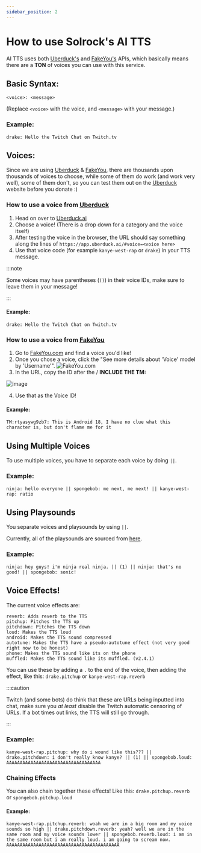 ```yaml
---
sidebar_position: 2
---
```


# How to use Solrock's AI TTS

AI TTS uses both [Uberduck's](https://uberduck.ai/?via=solrock) and [FakeYou's](https://fakeyou.com) APIs, which basically means there are a **TON** of voices you can use
with this service.

## Basic Syntax:

```
<voice>: <message>
```

(Replace `<voice>` with the voice, and `<message>` with your message.)

### Example:

```
drake: Hello the Twitch Chat on Twitch.tv
```

## Voices:

Since we are using [Uberduck](https://uberduck.ai/?via=solrock) & [FakeYou](https://fakeyou.com), there are thousands upon thousands of voices to choose, while some of
them do work (and work very well), some of them don't, so you can test them out on the [Uberduck](https://uberduck.ai/?via=solrock) website before you donate :)

### How to use a voice from [Uberduck](https://uberduck.ai/?via=solrock)

1. Head on over to [Uberduck.ai](https://uberduck.ai/?via=solrock)
2. Choose a voice! (There is a drop down for a category and the voice itself)
3. After testing the voice in the browser, the URL should say something along the lines of `https://app.uberduck.ai/#voice=<voice here>`
4. Use that voice code (for example `kanye-west-rap` or `drake`) in your TTS message.

:::note

Some voices may have parentheses (`()`) in their voice IDs, make sure to leave them in your message!

:::

#### Example:

```
drake: Hello the Twitch Chat on Twitch.tv
```

### How to use a voice from [FakeYou](https://fakeyou.com)

1. Go to [FakeYou.com](https://fakeyou.com) and find a voice you'd like!
2. Once you chose a voice, click the "See more details about 'Voice' model by 'Username'".
   ![FakeYou.com](https://user-images.githubusercontent.com/30363562/156086311-526456d3-4563-46b8-8a9e-73f23483f4f1.png)
3. In the URL, copy the ID after the / **INCLUDE THE TM:**

![image](https://user-images.githubusercontent.com/30363562/156086486-72c96e6a-24df-4ede-a8f4-f5197085eed3.png)

4. Use that as the Voice ID!

#### Example:

```
TM:rtyasywg9zb7: This is Android 18, I have no clue what this character is, but don't flame me for it
```

## Using Multiple Voices

To use multiple voices, you have to separate each voice by doing `||`.

### Example:

```
ninja: hello everyone || spongebob: me next, me next! || kanye-west-rap: ratio
```

## Using Playsounds

You separate voices and playsounds by using `||`.

Currently, all of the playsounds are sourced from [here](https://www.101soundboards.com/boards/34989-tts-sounds).

### Example:

```
ninja: hey guys! i'm ninja real ninja. || (1) || ninja: that's no good! || spongebob: sonic!
```

## Voice Effects!

The current voice effects are:

```
reverb: Adds reverb to the TTS
pitchup: Pitches the TTS up
pitchdown: Pitches the TTS down
loud: Makes the TTS loud
android: Makes the TTS sound compressed
autotune: Makes the TTS have a pseudo-autotune effect (not very good right now to be honest)
phone: Makes the TTS sound like its on the phone
muffled: Makes the TTS sound like its muffled. (v2.4.1)
```

You can use these by adding a `.` to the end of the voice, then adding the effect, like this: `drake.pitchup` or `kanye-west-rap.reverb`

:::caution

Twitch (and some bots) do think that these are URLs being inputted into chat, make sure you _at least_ disable the Twitch automatic censoring of URLs. If a bot times out
links, the TTS will still go through.

:::

### Example:

```
kanye-west-rap.pitchup: why do i wound like this??? || drake.pitchdown: i don't really know kanye? || (1) || spongebob.loud: AAAAAAAAAAAAAAAAAAAAAAAAAAAAAAAAAAA
```

### Chaining Effects

You can also chain together these effects! Like this: `drake.pitchup.reverb` or `spongebob.pitchup.loud`

#### Example:

```
kanye-west-rap.pitchup.reverb: woah we are in a big room and my voice sounds so high || drake.pitchdown.reverb: yeah? well we are in the same room and my voice sounds lower || spongebob.reverb.loud: i am in the same room but i am really loud. i am going to scream now. AAAAAAAAAAAAAAAAAAAAAAAAAAAAAAAAAAAAAAAAAA
```
